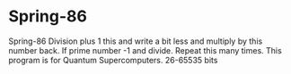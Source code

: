 # Spring-86
Spring-86
Division plus 1 this and write a bit less and multiply by this number back. If prime number -1 and divide. Repeat this many times. This program is for Quantum Supercomputers. 26-65535 bits
